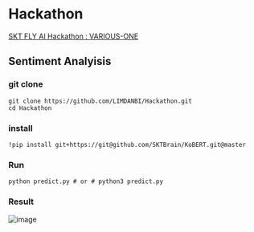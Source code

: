 # Hackathon
[SKT FLY AI Hackathon : VARIOUS-ONE](https://github.com/VARIOUS-ONE)


## Sentiment Analyisis

### git clone 

```shell
git clone https://github.com/LIMDANBI/Hackathon.git
cd Hackathon
```

### install

```shell
!pip install git+https://git@github.com/SKTBrain/KoBERT.git@master
```

### Run
 
```shell
python predict.py # or # python3 predict.py
```

### Result

![image](https://user-images.githubusercontent.com/55095806/186350560-2be4b5c2-5950-43b2-894d-dc05887332e6.png)
